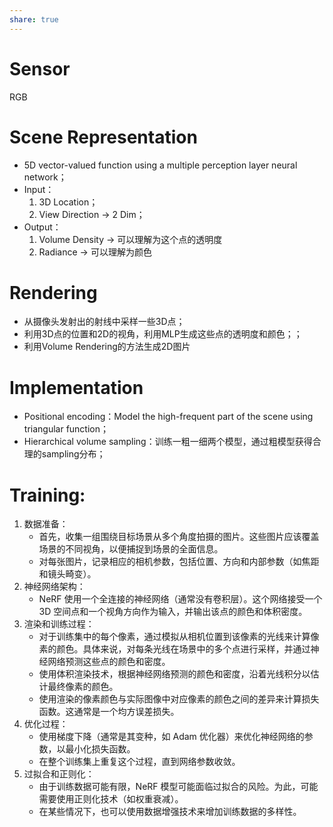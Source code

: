 ```yaml
---
share: true
---
```

# Sensor
RGB

# Scene Representation
- 5D vector-valued function using a multiple perception layer neural network；
- Input：
	1. 3D Location；
	2. View Direction → 2 Dim；
- Output：
	1. Volume Density → 可以理解为这个点的透明度
	2. Radiance → 可以理解为颜色

# Rendering
- 从摄像头发射出的射线中采样一些3D点；
- 利用3D点的位置和2D的视角，利用MLP生成这些点的透明度和颜色；；
- 利用Volume Rendering的方法生成2D图片

# Implementation
- Positional encoding：Model the high-frequent part of the scene using triangular function；
- Hierarchical volume sampling：训练一粗一细两个模型，通过粗模型获得合理的sampling分布；

# Training:

1. 数据准备：
    - 首先，收集一组围绕目标场景从多个角度拍摄的图片。这些图片应该覆盖场景的不同视角，以便捕捉到场景的全面信息。
    - 对每张图片，记录相应的相机参数，包括位置、方向和内部参数（如焦距和镜头畸变）。
2. 神经网络架构：  
    - NeRF 使用一个全连接的神经网络（通常没有卷积层）。这个网络接受一个 3D 空间点和一个视角方向作为输入，并输出该点的颜色和体积密度。
3. 渲染和训练过程：
    - 对于训练集中的每个像素，通过模拟从相机位置到该像素的光线来计算像素的颜色。具体来说，对每条光线在场景中的多个点进行采样，并通过神经网络预测这些点的颜色和密度。
    - 使用体积渲染技术，根据神经网络预测的颜色和密度，沿着光线积分以估计最终像素的颜色。
    - 使用渲染的像素颜色与实际图像中对应像素的颜色之间的差异来计算损失函数。这通常是一个均方误差损失。
4. 优化过程：
    - 使用梯度下降（通常是其变种，如 Adam 优化器）来优化神经网络的参数，以最小化损失函数。
    - 在整个训练集上重复这个过程，直到网络参数收敛。
5. 过拟合和正则化：
    - 由于训练数据可能有限，NeRF 模型可能面临过拟合的风险。为此，可能需要使用正则化技术（如权重衰减）。
    - 在某些情况下，也可以使用数据增强技术来增加训练数据的多样性。
